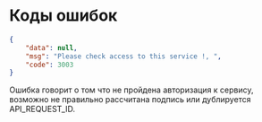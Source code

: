 # Коды ошибок

```json
{
    "data": null,
    "msg": "Please check access to this service !, ",
    "code": 3003
}
```
Ошибка говорит о том что не пройдена авторизация к сервису,  возможно не правильно рассчитана  подпись или дублируется API_REQUEST_ID.